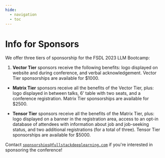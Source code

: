 ```yaml
---
hide:
  - navigation
  - toc
---
```


# Info for Sponsors

We offer three tiers of sponsorship for the FSDL 2023 LLM Bootcamp:

1. **Vector Tier** sponsors receive the following benefits: logo displayed on website and during conference, and verbal acknowledgement. Vector Tier sponsorships are available for $1000.

- **Matrix Tier** sponsors receive all the benefits of the Vector Tier, plus: logo displayed in between talks, 6' table with two seats, and a conference registration. Matrix Tier sponsorships are available for $2500.

- **Tensor Tier** sponsors receive all the benefits of the Matrix Tier, plus: logo displayed on a banner in the registration area, access to an opt-in database of attendees with information about job and job-seeking status, and two additional registrations (for a total of three). Tensor Tier sponsorships are available for $5000.

Contact
[`sponsorships@fullstackdeeplearning.com`](mailto:sponsorships@fullstackdeeplearning.com)
if you're interested in sponsoring the conference!
